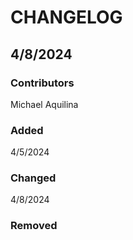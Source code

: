 # CHANGELOG

## 4/8/2024
### Contributors
Michael Aquilina

### Added
4/5/2024

### Changed
4/8/2024

### Removed
